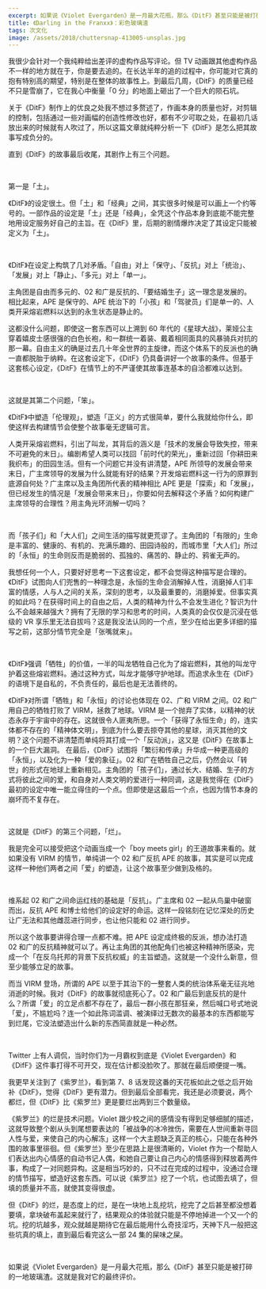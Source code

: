 ```yaml
---
excerpt: 如果说《Violet Evergarden》是一月最大花瓶，那么《DitF》甚至只能是被打碎的一地玻璃渣。
title: 《Darling in the Franxx》：彩色玻璃渣
tags: 次文化
image: /assets/2018/chuttersnap-413005-unsplas.jpg
---
```


我很少会针对一个我纯粹给出差评的虚构作品写评论。但 TV 动画跟其他虚构作品不一样的地方就在于，你是要去追的。在长达半年的追的过程中，你可能对它真的抱有特别高的期望，特别是在整体的故事性上。到最后几周，《DitF》的质量已经不只是雪崩了，它在我心中衡量「0 分」的地面上砸出了一个巨大的陨石坑。

关于《DitF》制作上的优良之处我不想过多赘述了，作画本身的质量也好，对剪辑的控制，包括通过一些对画幅的创造性修改也好，都有不少可取之处，在最初几话放出来的时候就有人吹过了，所以这篇文章就纯粹分析一下《DitF》是怎么把其故事写成负分的。

直到《DitF》的故事最后收尾，其剧作上有三个问题。

<br>

第一是「土」。

《DitF》的设定很土。但「土」和「经典」之间，其实很多时候是可以画上一个约等号的。一部作品的设定是「土」还是「经典」，全凭这个作品本身到底能不能完整地用设定服务好自己的主旨。在《DitF》里，后期的剧情爆炸决定了其设定只能被定义为「土」。

<br>

《DitF》在设定上构筑了几对矛盾。「自由」对上「保守」、「反抗」对上「统治」、「发展」对上「静止」、「多元」对上「单一」。

主角团是自由而多元的、02 和广是反抗的、「要结婚生子」这一理念是发展的。相比起来，APE 是保守的、APE 统治下的「小孩」和「驾驶员」们是单一的、人类开采熔岩燃料以达到的永生状态是静止的。

这都没什么问题，即使这一套东西可以上溯到 60 年代的《星球大战》，莱娅公主穿着嬉皮士感很强的白色长袍，和一群统一着装、戴着相同面具的风暴骑兵对抗的那一幕。自由主义的确是过去几十年全世界的主旋律，而这个体系下的反派也的确一直都脱胎于纳粹。在这套设定下，《DitF》仍具备讲好一个故事的条件。但基于这套核心设定，《DitF》在情节上的不严谨使其故事连基本的自洽都难以达到。

<br>

这就是其第二个问题，「笨」。

《DitF》中塑造「伦理观」，塑造「正义」的方式很简单，要什么我就给你什么，即使这样去构建情节会使整个故事毫无逻辑可言。

人类开采熔岩燃料，引出了叫龙，其背后的涵义是「技术的发展会导致失控，带来不可避免的末日」。编剧希望人类可以找回「前时代的荣光」，重新过回「你耕田来我织布」的田园生活。但有一个问题它并没有讲清楚，APE 所领导的发展会带来末日，广主席领导的发展为什么就能有好的结果？开发熔岩燃料这一行为的原罪到底源自何处？广主席以及主角团所代表的精神相比 APE 更是「探索」和「发展」，但已经发生的情况是「发展会带来末日」，你要如何去解释这个矛盾？如何构建广主席领导的合理性？用主角光环消解一切吗？

<br>

而「孩子们」和「大人们」之间生活的描写就更荒谬了。主角团的「有限的」生命是丰富的、健康的、有机的、充满乐趣的、田园诗般的，而城市里「大人们」所过的「永恒」的生命则反而是脆弱的、孤独的、痛苦的、静止的、鸦雀无声的。

我想任何一个人，只要好好思考一下这套设定，都不会觉得这种描写是合理的。《DitF》试图向人们兜售的一种理念是，永恒的生命会消解掉人性，消磨掉人们丰富的情感，人与人之间的关系，深刻的思考，以及最重要的，消磨掉爱。但事实真的如此吗？在获得时间上的自由之后，人类的精神为什么不会发生进化？智识为什么不会越来越强大？拥有了无限的学习和思考的时间，人类真的会仅仅是沉浸在低级的 VR 享乐里无法自拔吗？这是我没法认同的一个点，至少在给出更多详细的描写之前，这部分情节完全是「张嘴就来」。

<br>

《DitF》强调「牺牲」的价值，一半的叫龙牺牲自己化为了熔岩燃料，其他的叫龙守护着这些熔岩燃料。通过这种方式，叫龙才能够守护地球。而追求永生在《DitF》的语境下是自私的，不负责任的，最后也是无法善终的。

《DitF》对所谓「牺牲」和「永恒」的讨论也体现在 02、广和 VIRM 之间。02 和广用自己的牺牲打败了 VIRM，拯救了地球。VIRM 是一个抛弃了实体，以精神的状态永存于宇宙中的存在。这就很令人匪夷所思。一个「获得了永恒生命」的，连实体都不存在的「精神体文明」，到底为什么要去掠夺其他的星球，消灭其他的文明？这个问题不讲清楚而单纯将其打成一个「反动派」，这又是《DitF》在故事上的一个巨大漏洞。
在最后，《DitF》试图将「繁衍和传承」升华成一种更高级的「永恒」，以及化为一种「爱的象征」。02 和广在牺牲自己之后，仍然会以「转世」的形式在地球上重新相见。主角团的「孩子们」，通过长大、结婚、生子的方式将彼此之间的爱，和自身对人类文明的爱进行一种同调，这是我觉得在《DitF》最初的设定中唯一能立得住的一个点。但即使是这最后一个点，也因为情节本身的崩坏而不复存在。

<br>

这就是《DitF》的第三个问题，「烂」。

我是完全可以接受把这个动画当成一个「boy meets girl」的王道故事来看的。就如果没有 VIRM 的情节，单纯讲一个 02 和广反抗 APE 的故事，其实是可以完成这样一种他们两者之间「爱」的塑造，让这个故事至少做到及格的。

<br>

维系起 02 和广之间命运红线的基础是「反抗」。广主席和 02 一起从鸟巢中破窗而出，反抗 APE 和博士给他们的设定好的命运。这样一段铭刻在记忆深处的历史让广无法和其他雌蕊进行同步，也让他只能和 02 进行同步。

所以这个故事要讲得合理一点都不难。把 APE 设定成终极的反派，想办法打造 02 和广的反抗精神就可以了。再让主角团的其他配角们也被这种精神所感染，完成一个「在反乌托邦的背景下反抗权威」的主旨塑造。这就是一个没什么新意，但至少能够立足的故事。

而当 VIRM 登场，所谓的 APE 以至于其治下的一整套人类的统治体系毫无征兆地消逝的时候。我对《DitF》的故事就彻底死心了。02 和广最后到底反抗的是什么？所谓「爱」的立足点都不存在了，最后一群小孩在那狂亲，然后喊口号式地说「爱」，不尴尬吗？连一个如此陈词滥调、被演绎过无数次的最基本的东西都能写到烂尾，它没法塑造出什么新的东西简直就是一种必然。

<br>

Twitter 上有人调侃，当时你们为一月霸权到底是《Violet Evergarden》和《DifF》这件事打得不可开交，现在估计都没脸吹了。那就在最后顺便提一嘴。

我更早关注到了《紫罗兰》，看到第 7、8 话发现这番的天花板如此之低之后开始补《DitF》，觉得《DitF》更有潜力。但到最后全部看完，我还是必须要说，两个都烂，但《DitF》比《紫罗兰》更是要烂出两到三个数量级。

《紫罗兰》的烂是技术问题。Violet 跟少校之间的感情没有得到足够细腻的描述，这就导致整个剧从头到尾想要表达的「被战争的冰冷挫伤，需要在人世间重新寻回人性与爱，来使自己的内心解冻」这样一个大主题缺乏真正的核心，只能在各种外围的故事里徘徊。但《紫罗兰》至少在思路上是很清晰的，Violet 作为一个帮助人们表达出内心情感的自动书记人偶，和她自己要让自己内心的情感得到释放着两件事，构成了一对同题异构。这是相当巧妙的，只不过在完成的过程中，没通过合理的情节描写，塑造好这套东西。可以说《紫罗兰》挖了一个坑，也试图去填了，但填的质量并不高，就使其变得很虚。

但《DitF》的烂，是态度上的烂，是在一块地上乱挖坑，挖完了之后甚至都没想着要填，拿块破布盖起来就行了，结果观众的体验就只能是不停地掉进一个又一个的坑。挖的坑越多，观众就越是期待它在最后能用什么奇技淫巧，天神下凡一般把这些坑真的填上，直到最后看完这么一部 24 集的屎味之屎。

<br>

如果说《Violet Evergarden》是一月最大花瓶，那么《DitF》甚至只能是被打碎的一地玻璃渣。这就是我对它的最终评价。
